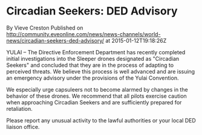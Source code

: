# Circadian Seekers: DED Advisory
By Vieve Creston
Published on http://community.eveonline.com/news/news-channels/world-news/circadian-seekers-ded-advisory/ at 2015-01-12T19:18:26Z

YULAI – The Directive Enforcement Department has recently completed initial investigations into the Sleeper drones designated as "Circadian Seekers" and concluded that they are in the process of adapting to perceived threats. We believe this process is well advanced and are issuing an emergency advisory under the provisions of the Yulai Convention.

We especially urge capsuleers not to become alarmed by changes in the behavior of these drones. We recommend that all pilots exercise caution when approaching Circadian Seekers and are sufficiently prepared for retaliation.

Please report any unusual activity to the lawful authorities or your local DED liaison office.

